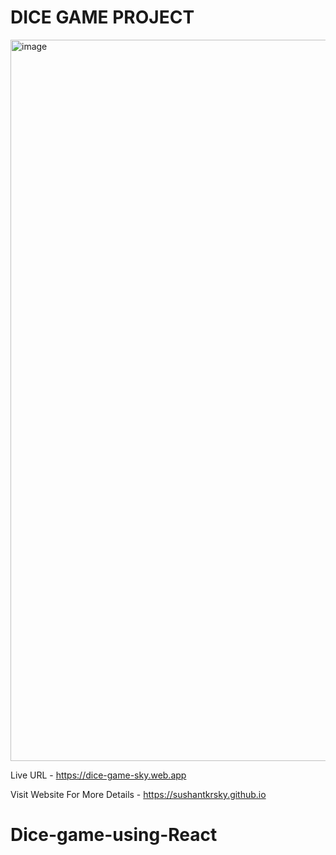 
#  DICE GAME PROJECT

<img width="1154" alt="image" src="https://user-images.githubusercontent.com/50476777/236659200-8ba6c2dc-8815-46ed-bf3e-f873da7a6064.png">


Live URL - https://dice-game-sky.web.app

Visit Website For More Details - https://sushantkrsky.github.io


# Dice-game-using-React
